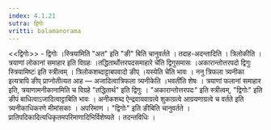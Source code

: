 ```yaml
---
index: 4.1.21
sutra: द्विगोः
vritti: balamanorama
---
```


<<द्विगोः>> - द्विगोः ।स्त्रिया॑मिति "अत" इति "ङी" बिति चानुवर्तते । तदाह-अदन्तादिति । त्रिलोकीति । त्रयाणां लोकानां समाहार इति विग्रहः ।तद्धितार्थोत्तरपदसमाहारे चे॑ति द्विगुसमासः ।अकारान्तोत्तरपदो द्विगुः स्त्रियामिष्टः॑ इति स्त्रीत्वम् । त्रिलोकशब्दाट्टाबपवादो ङीप् ।यस्येति चे॑ति भावः । ननु त्रिफला त्र्यनीका इत्यत्रापि ङीप् प्राप्नोतीत्यत आह — अजादित्वात्रिफला त्र्यनीकेति ।भवती॑ति शेषः । त्रयाणां फलानां समाहार इति, त्रयाणामनीकानामिति च विग्रहे "तद्धितार्थ" इति द्विगुः । "अकारान्तोत्तरपदः" इति स्त्रीत्वम्, "द्विगोः" इति ङीपं बाधित्वाऽजादित्वाट्टाबिति भावः । अनीकशब्द ऐन्द्रवायवाग्रत्वे शुकाग्रत्वे आग्रयणाग्रत्वे च वर्तते इति त्र्यनीकाधिकरणे मीमांसकाः । अपरिमाण । "द्विगोः" इति ङीबिति चानुवर्तते । प्रातिपदिकादित्यधिकृतमपरिमाणादिभिर्विशेष्यते । तदन्तविधिः ।